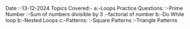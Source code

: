 Date :-13-12-2024
Topics Covered:-
a:-Loops Practice Questions:
 :-Prime Number
 :-Sum of numbers divisible by 3
 :-factorial of number
b:-Do While loop
b:-Nested Loops
c:-Patterns:
  :-Square Patterns
  :-Triangle Patterns
  



